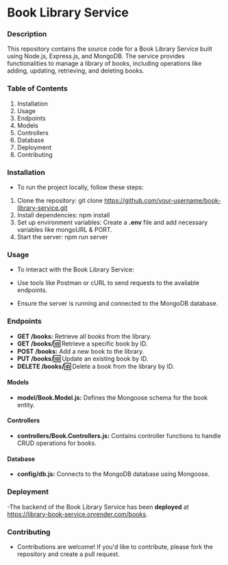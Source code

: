 # Book Library Service
### Description
This repository contains the source code for a Book Library Service built using Node.js, Express.js, and MongoDB. The service provides functionalities to manage a library of books, including operations like adding, updating, retrieving, and deleting books.

### Table of Contents
1. Installation
2. Usage
3. Endpoints
4. Models
5. Controllers
6. Database
7. Deployment
8. Contributing

### Installation
- To run the project locally, follow these steps:

1. Clone the repository: git clone https://github.com/your-username/book-library-service.git
2. Install dependencies: npm install
3. Set up environment variables: Create a **.env** file and add necessary variables like mongoURL & PORT.
3. Start the server: npm run server
### Usage
- To interact with the Book Library Service:

- Use tools like Postman or cURL to send requests to the available endpoints.
- Ensure the server is running and connected to the MongoDB database.

### Endpoints
- **GET /books:** Retrieve all books from the library.
- **GET /books/:id:** Retrieve a specific book by ID.
- **POST /books:** Add a new book to the library.
- **PUT /books/:id:** Update an existing book by ID.
- **DELETE /books/:id:** Delete a book from the library by ID.
#### Models
- **model/Book.Model.js:** Defines the Mongoose schema for the book entity.
#### Controllers
- **controllers/Book.Controllers.js:** Contains controller functions to handle CRUD operations for books.
#### Database
- **config/db.js:** Connects to the MongoDB database using Mongoose.

### Deployment
-The backend of the Book Library Service has been **deployed** at https://library-book-service.onrender.com/books.

### Contributing
- Contributions are welcome! If you'd like to contribute, please fork the repository and create a pull request.

